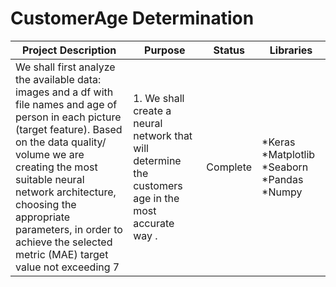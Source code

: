 #   CustomerAge Determination  <br>
| **Project Description** 	| **Purpose** 	| **Status** 	| **Libraries** 	|
|---	|---	|---	|---	|
| We shall first analyze the available data: images and a df with file names  and age of person in each picture (target feature). Based on the data quality/ volume we are creating the most suitable neural network architecture, choosing the appropriate parameters, in order to achieve the selected metric (MAE) target  value not exceeding 7 	| 1. We shall create a neural network that will determine the customers age in the most accurate way  . 	|  Complete 	| *Keras *Matplotlib *Seaborn *Pandas *Numpy 	|



